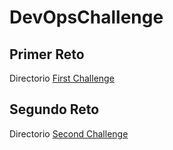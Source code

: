 # DevOpsChallenge

## Primer Reto

  Directorio [First Challenge](https://github.com/MiguelJVRD/DevOpsChallenge)
  
  
## Segundo Reto

  Directorio [Second Challenge](https://github.com/MiguelJVRD/DevOpsChallenge)

